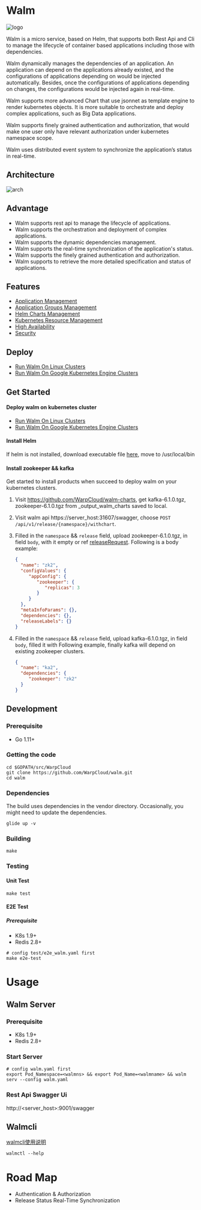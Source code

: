 [1]: resource/Walm_Arch.jpg
[3]: resource/walm_logo.png

# Walm
![logo][3]

Walm is a micro service, based on Helm, that supports both Rest Api and Cli to manage the lifecycle of container based applications including those with dependencies.

Walm dynamically manages the dependencies of an application. An application can depend on the applications already existed, and the configurations of applications depending on would be injected automatically. Besides, once the configurations of applications depending on changes, the configurations would be injected again in real-time.

Walm supports more advanced Chart that use jsonnet as template engine to render kubernetes objects. It is more suitable to orchestrate and deploy complex applications, such as Big Data applications.

Walm supports finely grained authentication and authorization, that would make one user only have relevant authorization under kubernetes namespace scope.

Walm uses distributed event system to synchronize the application’s status in real-time.

## Architecture
![arch][1]

## Advantage
- Walm supports rest api to manage the lifecycle of applications.
- Walm supports the orchestration and deployment of complex applications.
- Walm supports the dynamic dependencies management.
- Walm supports the real-time synchronization of the application's status.
- Walm supports the finely grained authentication and authorization.
- Walm supports to retrieve the more detailed specification and status of applications.

## Features
- [Application Management](docs/application-management.md)
- [Application Groups Management](docs/application-groups-management.md)
- [Helm Charts Management](docs/helm-charts-management.md)
- [Kubernetes Resource Management](docs/kubernetes-resource-management.md)
- [High Availability](docs/high-availability.md)
- [Security](docs/security.md)

## Deploy
- [Run Walm On Linux Clusters](docs/run-walm-on-linux-clusters.md)
- [Run Walm On Google Kubernetes Engine Clusters](docs/run-walm-on-google-kubernetes-engine-clusters.md)
## Get Started
#### Deploy walm on kubernetes cluster
- [Run Walm On Linux Clusters](docs/run-walm-on-linux-clusters.md)
- [Run Walm On Google Kubernetes Engine Clusters](docs/run-walm-on-google-kubernetes-engine-clusters.md)
#### Install Helm
If helm is not installed, download executable file [here](https://github.com/WarpCloud/helm/releases), move to /usr/local/bin

#### Install zookeeper && kafka
Get started to install products when succeed to deploy walm on your kubernetes clusters.<br>
1. Visit https://github.com/WarpCloud/walm-charts, get kafka-6.1.0.tgz, zookeeper-6.1.0.tgz from _output_walm_charts saved to local.

2. Visit walm api https://server_host:31607/swagger, choose `POST /api/v1/release/{namespace}/withchart`.
3. Filled in the `namespace` && `release` field, upload zookeeper-6.1.0.tgz, in field `body`, with it empty or
ref [releaseRequest](docs/ref/releaseRequest-reference.md). Following is a body example:
   ```json
   {
     "name": "zk2",
     "configValues": {
        "appConfig": {
           "zookeeper": {
              "replicas": 3
           }
        }
     },
     "metaInfoParams": {},
     "dependencies": {},
     "releaseLabels": {}
   }
   ```
4. Filled in the `namespace` && `release` field, upload kafka-6.1.0.tgz, in field `body`, filled it with Following example,
   finally kafka will depend on existing zookeeper clusters.
   ```json
   {
     "name": "ka2",
     "dependencies": {
        "zookeeper": "zk2"
     }
   }
   ```
## Development
### Prerequisite
- Go 1.11+
### Getting the code
```
cd $GOPATH/src/WarpCloud
git clone https://github.com/WarpCloud/walm.git
cd walm
```
### Dependencies
The build uses dependencies in the vendor directory. 
Occasionally, you might need to update the dependencies.
```
glide up -v
```
### Building
```
make
```
### Testing
#### Unit Test
```
make test
```
#### E2E Test
##### Prerequisite
- K8s 1.9+
- Redis 2.8+
```
# config test/e2e_walm.yaml first
make e2e-test
```

# Usage
## Walm Server
### Prerequisite
- K8s 1.9+
- Redis 2.8+
### Start Server
```
# config walm.yaml first
export Pod_Namespace=<walmns> && export Pod_Name=<walmname> && walm serv --config walm.yaml
```
### Rest Api Swagger Ui
http://<server_host>:9001/swagger

## Walmcli
[walmcli使用说明](docs/walmcli.md)
```
walmctl --help
```

# Road Map
- Authentication & Authorization
- Release Status Real-Time Synchronization